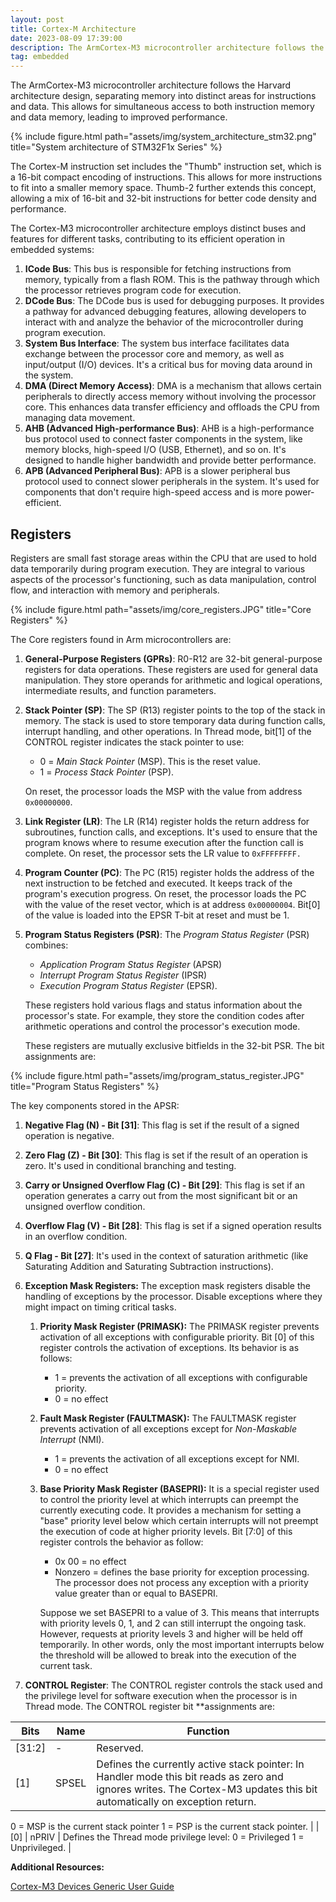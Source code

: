 ```yaml
---
layout: post
title: Cortex-M Architecture
date: 2023-08-09 17:39:00
description: The ArmCortex-M3 microcontroller architecture follows the Harvard architecture design, separating memory into distinct areas for instructions and data.
tag: embedded
---
```

The ArmCortex-M3 microcontroller architecture follows the Harvard architecture design, separating memory into distinct areas for instructions and data. This allows for simultaneous access to both instruction memory and data memory, leading to improved performance. 

{% include figure.html path="assets/img/system_architecture_stm32.png" title="System architecture of STM32F1x Series"  %}

The Cortex-M instruction set includes the "Thumb" instruction set, which is a 16-bit compact encoding of instructions. This allows for more instructions to fit into a smaller memory space. Thumb-2 further extends this concept, allowing a mix of 16-bit and 32-bit instructions for better code density and performance.

The Cortex-M3 microcontroller architecture employs distinct buses and features for different tasks, contributing to its efficient operation in embedded systems:

1. **ICode Bus**: This bus is responsible for fetching instructions from memory, typically from a flash ROM. This is the pathway through which the processor retrieves program code for execution.
2. **DCode Bus**: The DCode bus is used for debugging purposes. It provides a pathway for advanced debugging features, allowing developers to interact with and analyze the behavior of the microcontroller during program execution.
3. **System Bus Interface**: The system bus interface facilitates data exchange between the processor core and memory, as well as input/output (I/O) devices. It's a critical bus for moving data around in the system.
4. **DMA (Direct Memory Access)**: DMA is a mechanism that allows certain peripherals to directly access memory without involving the processor core. This enhances data transfer efficiency and offloads the CPU from managing data movement.
5. **AHB (Advanced High-performance Bus)**: AHB is a high-performance bus protocol used to connect faster components in the system, like memory blocks, high-speed I/O (USB, Ethernet), and so on. It's designed to handle higher bandwidth and provide better performance.
6. **APB (Advanced Peripheral Bus)**: APB is a slower peripheral bus protocol used to connect slower peripherals in the system. It's used for components that don't require high-speed access and is more power-efficient.

## Registers

Registers are small fast storage areas within the CPU that are used to hold data temporarily during program execution. They are integral to various aspects of the processor's functioning, such as data manipulation, control flow, and interaction with memory and peripherals.

{% include figure.html path="assets/img/core_registers.JPG" title="Core Registers"  %}

The Core registers found in Arm microcontrollers are:

1. **General-Purpose Registers (GPRs)**: R0-R12 are 32-bit general-purpose registers for data operations. These registers are used for general data manipulation. They store operands for arithmetic and logical operations, intermediate results, and function parameters.
2. **Stack Pointer (SP)**: The SP (R13) register points to the top of the stack in memory. The stack is used to store temporary data during function calls, interrupt handling, and other operations. In Thread mode, bit[1] of the CONTROL register indicates the stack pointer to use:
    - 0 = *Main Stack Pointer* (MSP). This is the reset value.
    - 1 = *Process Stack Pointer* (PSP).
    
    On reset, the processor loads the MSP with the value from address `0x00000000`.
    
3. **Link Register (LR)**: The LR (R14) register holds the return address for subroutines, function calls, and exceptions. It's used to ensure that the program knows where to resume execution after the function call is complete. On reset, the processor sets the LR value to `0xFFFFFFFF.`
4. **Program Counter (PC)**: The PC (R15) register holds the address of the next instruction to be fetched and executed. It keeps track of the program's execution progress. On reset, the processor loads the PC with the value of the reset vector, which is at address `0x00000004`. Bit[0] of the value is loaded into the EPSR T-bit at reset and must be 1.
5. **Program Status Registers (PSR)**: The *Program Status Register* (PSR) combines:
    - *Application Program Status Register* (APSR)
    - *Interrupt Program Status Register* (IPSR)
    - *Execution Program Status Register* (EPSR).
    
    These registers hold various flags and status information about the processor's state. For example, they store the condition codes after arithmetic operations and control the processor's execution mode.
    
    These registers are mutually exclusive bitfields in the 32-bit PSR. The bit assignments are:
    

{% include figure.html path="assets/img/program_status_register.JPG" title="Program Status Registers"  %}

The key components stored in the APSR:

1. **Negative Flag (N) - Bit [31]**: This flag is set if the result of a signed operation is negative.
2. **Zero Flag (Z) - Bit [30]**: This flag is set if the result of an operation is zero. It's used in conditional branching and testing.
3. **Carry or Unsigned Overflow Flag (C) - Bit [29]**: This flag is set if an operation generates a carry out from the most significant bit or an unsigned overflow condition.
4. **Overflow Flag (V) - Bit [28]**: This flag is set if a signed operation results in an overflow condition.
5. **Q Flag - Bit [27]**: It's used in the context of saturation arithmetic (like Saturating Addition and Saturating Subtraction instructions).
1. **Exception Mask Registers:** The exception mask registers disable the handling of exceptions by the processor. Disable exceptions where they might impact on timing critical tasks.
    1. **Priority Mask Register (PRIMASK):** The PRIMASK register prevents activation of all exceptions with configurable priority. Bit [0] of this register controls the activation of exceptions. Its behavior is as follows:
        - 1 = prevents the activation of all exceptions with configurable priority.
        - 0 = no effect
    2. **Fault Mask Register (FAULTMASK):** The FAULTMASK register prevents activation of all exceptions except for *Non-Maskable Interrupt* (NMI). 
        - 1 = prevents the activation of all exceptions except for NMI.
        - 0 = no effect
    3. **Base Priority Mask Register (BASEPRI):** It is a special register used to control the priority level at which interrupts can preempt the currently executing code. It provides a mechanism for setting a "base" priority level below which certain interrupts will not preempt the execution of code at higher priority levels. Bit [7:0] of this register controls the behavior as follow:
        - 0x 00 = no effect
        - Nonzero = defines the base priority for exception processing. The processor does not process any exception with a priority value greater than or equal to BASEPRI.
        
        Suppose we set BASEPRI to a value of 3. This means that interrupts with priority levels 0, 1, and 2 can still interrupt the ongoing task. However, requests at priority levels 3 and higher will be held off temporarily. In other words, only the most important interrupts below the threshold will be allowed to break into the execution of the current task.
        
2. **CONTROL Register**: The CONTROL register controls the stack used and the privilege level for software execution when the processor is in Thread mode. The CONTROL register bit **assignments are:

| Bits | Name | Function |
| --- | --- | --- |
| [31:2] | - | Reserved. |
| [1] | SPSEL | Defines the currently active stack pointer: In Handler mode this bit reads as zero and ignores writes. The Cortex-M3 updates this bit automatically on exception return.
0 = MSP is the current stack pointer
1 = PSP is the current stack pointer. |
| [0] | nPRIV | Defines the Thread mode privilege level: 0 = Privileged 1 = Unprivileged. |

**Additional Resources:**

[Cortex-M3 Devices Generic User Guide](https://developer.arm.com/documentation/dui0552/a/the-cortex-m3-processor/programmers-model/core-registers?lang=en)
